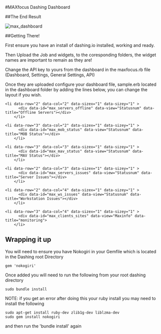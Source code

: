 #MAXfocus Dashing Dashboard

##The End Result

![max_dashboard](https://cloud.githubusercontent.com/assets/8008695/12797377/8a6eba5c-cabb-11e5-95e3-29fd47a8fa7c.jpg)

##Getting There!

First ensure you have an install of dashing.io installed, working and ready.

Then Upload the Job and widgets, to the coresponding folders, the widget names are important to remain as they are!

Change the API key to yours from the dashboard in the maxfocus.rb file (Dashboard, Settings, General Settings, API)

Once they are uploaded configure your dashboard file, sample.erb located in the dashboard folder by adding the lines below, you can change the layout if you wish.

```
<li data-row="2" data-col="2" data-sizex="1" data-sizey="1" >
      <div data-id="max_servers_offline" data-view="Statusnum" data-title="Offline Servers"></div>
    </li>

<li data-row="3" data-col="2" data-sizex="1" data-sizey="1" >
      <div data-id="max_mob_status" data-view="Statusnum" data-title="MOB Status"></div>
    </li>

<li data-row="3" data-col="3" data-sizex="1" data-sizey="1" >
      <div data-id="max_mav_status" data-view="Statusnum" data-title="MAV Status"></div>
    </li>

<li data-row="2" data-col="3" data-sizex="1" data-sizey="1" >
      <div data-id="max_servers_issues" data-view="Statusnum" data-title="Server Issues"></div>
    </li>

<li data-row="2" data-col="4" data-sizex="1" data-sizey="1" >
      <div data-id="max_ws_issues" data-view="Statusnum" data-title="Workstation Issues"></div>
    </li>

<li data-row="3" data-col="4" data-sizex="1" data-sizey="1" >
      <div data-id="max_clients_sites" data-view="Maxinfo" data-title="monitoring">
    </li>
```

## Wrapping it up

You will need to ensure you have Nokogiri in your Gemfile which is located in the Dashing root Directory

```
gem 'nokogiri'
```

Once added you will need to run the following from your root dashing directory

```
sudo bundle install
```

NOTE: if you get an error after doing this your ruby install you may need to install the following

```
sudo apt-get install ruby-dev zlib1g-dev liblzma-dev
sudo gem install nokogiri
```

and then run the 'bundle install' again

